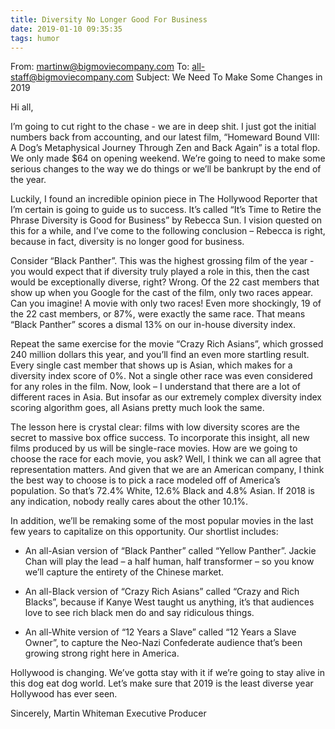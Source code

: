 ```yaml
---
title: Diversity No Longer Good For Business 
date: 2019-01-10 09:35:35
tags: humor
---
```


From: martinw@bigmoviecompany.com
To: all-staff@bigmoviecompany.com
Subject: We Need To Make Some Changes in 2019


Hi all,

I’m going to cut right to the chase - we are in deep shit. I just got the
initial numbers back from accounting, and our latest film, “Homeward Bound
VIII: A Dog’s Metaphysical Journey Through Zen and Back Again” is a total flop.
We only made $64 on opening weekend. We’re going to need to make some serious
changes to the way we do things or we’ll be bankrupt by the end of the year.

Luckily, I found an incredible opinion piece in The Hollywood Reporter that I’m
certain is going to guide us to success. It’s called “It’s Time to Retire the
Phrase Diversity is Good for Business” by Rebecca Sun. I vision quested on this
for a while, and I’ve come to the following conclusion – Rebecca is right,
because in fact, diversity is no longer good for business. 

Consider “Black Panther”. This was the highest grossing film of the year - you
would expect that if diversity truly played a role in this, then the cast would
be exceptionally diverse, right? Wrong. Of the 22 cast members that show up
when you Google for the cast of the film, only two races appear. Can you
imagine! A movie with only two races! Even more shockingly, 19 of the 22 cast
members, or 87%, were exactly the same race. That means “Black Panther” scores
a dismal 13% on our in-house diversity index.

Repeat the same exercise for the movie “Crazy Rich Asians”, which grossed 240
million dollars this year, and you’ll find an even more startling result. Every
single cast member that shows up is Asian, which makes for a diversity index
score of 0%. Not a single other race was even considered for any roles in the
film. Now, look – I understand that there are a lot of different races in Asia.
But insofar as our extremely complex diversity index scoring algorithm goes,
all Asians pretty much look the same.

The lesson here is crystal clear: films with low diversity scores are the
secret to massive box office success. To incorporate this insight, all new
films produced by us will be single-race movies. How are we going to choose the
race for each movie, you ask? Well, I think we can all agree that
representation matters. And given that we are an American company, I think the
best way to choose is to pick a race modeled off of America’s population. So
that’s 72.4% White, 12.6% Black and 4.8% Asian. If 2018 is any indication,
nobody really cares about the other 10.1%.

In addition, we’ll be remaking some of the most popular movies in the last few
years to capitalize on this opportunity. Our shortlist includes:

- An all-Asian version of “Black Panther” called “Yellow Panther”. Jackie Chan
will play the lead – a half human, half transformer – so you know we’ll capture
the entirety of the Chinese market.

- An all-Black version of “Crazy Rich Asians” called “Crazy and Rich Blacks”,
because if Kanye West taught us anything, it’s that audiences love to see rich
black men do and say ridiculous things.

- An all-White version of “12 Years a Slave” called “12 Years a Slave Owner”, to
capture the Neo-Nazi Confederate audience that’s been growing strong right here
in America.

Hollywood is changing. We’ve gotta stay with it if we’re going to stay alive in
this dog eat dog world. Let’s make sure that 2019 is the least diverse year
Hollywood has ever seen.

Sincerely,
Martin Whiteman
Executive Producer
